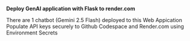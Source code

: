 **Deploy GenAI application with Flask to render.com**

There are 1 chatbot (Gemini 2.5 Flash) deployed to this Web Appication
Populate API keys securely to Github Codespace and Render.com using Environment Secrets
